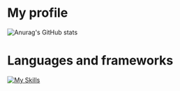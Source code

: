 # My profile 

![Anurag's GitHub stats](https://github-readme-stats.vercel.app/api?username=relativiteit&count_private=true)




# Languages and frameworks
[![My Skills](https://skillicons.dev/icons?i=js,html,css,java,maven,python,django,flask,typescript,node,express,nestjs,jest,aws,react,vite,godot,linux,raspberrypi,unity,cpp,ros)](https://skillicons.dev)



